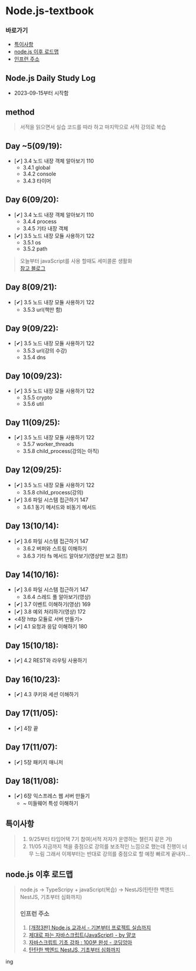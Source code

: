 # Node.js-textbook
### 바로가기
- [특이사항](#특이사항)
- [node.js 이후 로드맵](#nodejs-이후-로드맵)
- [인프런 주소](#인프런-주소)

## Node.js Daily Study Log
- 2023-09-15부터 시작함

## method
>서적을 읽으면서 실습 코드를 따라 하고 마지막으로 서적 강의로 복습

## Day ~5(09/19):
- [✔︎] 3.4 노드 내장 객체 알아보기 110
  - 3.4.1 global
  - 3.4.2 console 
  - 3.4.3 타이머

## Day 6(09/20):
- [✔︎] 3.4 노드 내장 객체 알아보기 110
  - 3.4.4 process
  - 3.4.5 기타 내장 객체
- [✔︎] 3.5 노드 내장 모듈 사용하기 122
  - 3.5.1 os
  - 3.5.2 path
>오늘부터 javaScript를 사용 할때도 세미콜론 생활화<br>
[참고 블로그](https://okayoon.tistory.com/entry/%EC%9E%90%EB%B0%94%EC%8A%A4%ED%81%AC%EB%A6%BD%ED%8A%B8-%EC%84%B8%EB%AF%B8%EC%BD%9C%EB%A1%A0-%EA%BC%AD-%EC%8D%A8%EC%95%BC%ED%95%98%EB%82%98%EC%9A%94)

## Day 8(09/21):
- [✔︎] 3.5 노드 내장 모듈 사용하기 122
  - 3.5.3 url(책만 함) 

## Day 9(09/22):
- [✔︎] 3.5 노드 내장 모듈 사용하기 122
  - 3.5.3 url(강의 수강)
  - 3.5.4 dns

## Day 10(09/23):
- [✔︎] 3.5 노드 내장 모듈 사용하기 122
  - 3.5.5 crypto
  - 3.5.6 util

## Day 11(09/25):
- [✔︎] 3.5 노드 내장 모듈 사용하기 122
  - 3.5.7 worker_threads
  - 3.5.8 child_process(강의는 아직)

## Day 12(09/25):
- [✔︎] 3.5 노드 내장 모듈 사용하기 122
  - 3.5.8 child_process(강의)
- [✔︎] 3.6 파일 시스템 접근하기 147
  - 3.6.1 동기 메서드와 비동기 메서드 

## Day 13(10/14):
- [✔︎] 3.6 파일 시스템 접근하기 147
  - 3.6.2 버퍼와 스트림 이해하기
  - 3.6.3 기타 fs 메서드 알아보기(영상만 보고 점프)

## Day 14(10/16):
- [✔︎] 3.6 파일 시스템 접근하기 147
  - 3.6.4 스레드 풀 알아보기(영상)
- [✔︎] 3.7 이벤트 이해하기(영상) 169
- [✔︎] 3.8 예외 처리하기(영상) 172
- <4장 http 모듈로 서버 만들기> 
- [✔︎] 4.1 요청과 응답 이해하기 180

## Day 15(10/18):
- [✔︎] 4.2 REST와 라우팅 사용하기

## Day 16(10/23):
- [✔︎] 4.3 쿠키와 세션 이해하기

## Day 17(11/05):
- [✔︎] 4장 끝

## Day 17(11/07):
- [✔︎] 5장 패키지 매니저

## Day 18(11/08):
- [✔︎] 6장 익스프레스 웹 서버 만들기
  - ~ 미들웨어 특성 이해하기

## 특이사항
>1. 9/25부터 타임어택 7기 참여(서적 저자가 운영하는 챌린지 같은 거)
>2. 11/05 지금까지 책을 중점으로 강의를 보조적인 느낌으로 했는데 진행이 너무 느림 그래서 이제부터는 반대로 강의를 중점으로 할 예정 빠르게 끝내자...

## node.js 이후 로드맵

>node.js → TypeScripy + javaScript(복습) → NestJS(탄탄한 백엔드 NestJS, 기초부터 심화까지)
>### 인프런 주소
>1. [[개정3판] Node.js 교과서 - 기본부터 프로젝트 실습까지](https://www.inflearn.com/course/%EB%85%B8%EB%93%9C-js-%EA%B5%90%EA%B3%BC%EC%84%9C)
>2. [제대로 파는 자바스크립트(JavaScript) - by 얄코](https://www.inflearn.com/course/%EC%A0%9C%EB%8C%80%EB%A1%9C-%ED%8C%8C%EB%8A%94-%EC%9E%90%EB%B0%94%EC%8A%A4%ED%81%AC%EB%A6%BD%ED%8A%B8)
>3. [자바스크립트 기초 강좌 : 100분 완성 - 코딩앙마](https://youtu.be/KF6t61yuPCY?si=LVaFeTcfaONVipM7)
>4. [탄탄한 백엔드 NestJS, 기초부터 심화까지](https://www.inflearn.com/course/%ED%83%84%ED%83%84%ED%95%9C-%EB%B0%B1%EC%97%94%EB%93%9C-%EB%84%A4%EC%8A%A4%ED%8A%B8)

ing